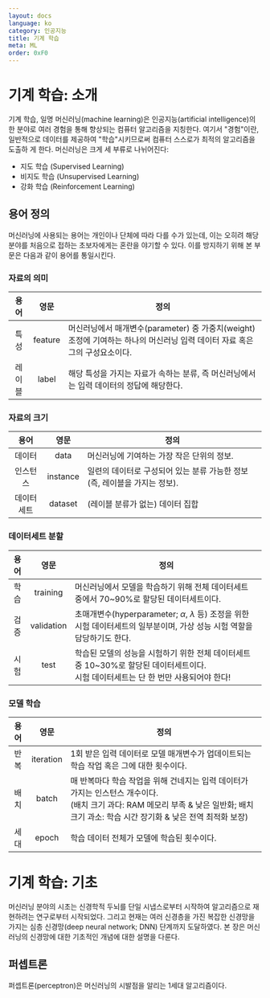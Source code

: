 ```yaml
---
layout: docs
language: ko
category: 인공지능
title: 기계 학습
meta: ML
order: 0xF0
---
```

# 기계 학습: 소개
기계 학습, 일명 머신러닝(machine learning)은 인공지능(artificial intelligence)의 한 분야로 여러 경험을 통해 향상되는 컴퓨터 알고리즘을 지칭한다. 여기서 "경험"이란, 일반적으로 데이터를 제공하여 "학습"시키므로써 컴퓨터 스스로가 최적의 알고리즘을 도출하 게 한다. 머신러닝은 크게 세 부류로 나뉘어진다:

* 지도 학습 (Supervised Learning)
* 비지도 학습 (Unsupervised Learning)
* 강화 학습 (Reinforcement Learning)

## 용어 정의
머신러닝에 사용되는 용어는 개인이나 단체에 따라 다를 수가 있는데, 이는 오히려 해당 분야를 처음으로 접하는 초보자에게는 혼란을 야기할 수 있다. 이를 방지하기 위해 본 부문은 다음과 같이 용어를 통일시킨다.

### 자료의 의미

| 용어  | 영문      | 정의                                                                             |
|:---:|:-------:|--------------------------------------------------------------------------------|
| 특성  | feature | 머신러닝에서 매개변수(parameter) 중 가중치(weight) 조정에 기여하는 하나의 머신러닝 입력 데이터 자료 혹은 그의 구성요소이다. |
| 레이블 | label   | 해당 특성을 가지는 자료가 속하는 분류, 즉 머신러닝에서는 입력 데이터의 정답에 해당한다.                             |

### 자료의 크기

| 용어    | 영문       | 정의                                           |
|:-----:|:--------:|----------------------------------------------|
| 데이터   | data     | 머신러닝에 기여하는 가장 작은 단위의 정보.                     |
| 인스턴스  | instance | 일련의 데이터로 구성되어 있는 분류 가능한 정보 (즉, 레이블을 가지는 정보). |
| 데이터세트 | dataset  | (레이블 분류가 없는) 데이터 집합                          |

### 데이터세트 분할

| 용어 | 영문         | 정의                                                                                          |
|:--:|:----------:|---------------------------------------------------------------------------------------------|
| 학습 | training   | 머신러닝에서 모델을 학습하기 위해 전체 데이터세트 중에서 70~90%로 할당된 데이터세트이다.                                        |
| 검증 | validation | 초매개변수(hyperparameter; $\alpha$, $\lambda$ 등) 조정을 위한 시험 데이터세트의 일부분이며, 가상 성능 시험 역할을 담당하기도 한다. |
| 시험 | test       | 학습된 모델의 성능을 시험하기 위한 전체 데이터세트 중 10~30%로 할당된 데이터세트이다.<br/>시험 데이터세트는 단 한 번만 사용되어야 한다!              |

### 모델 학습

| 용어 | 영문        | 정의                                                                                                               |
|:--:|:---------:|------------------------------------------------------------------------------------------------------------------|
| 반복 | iteration | 1회 받은 입력 데이터로 모델 매개변수가 업데이트되는 학습 작업 혹은 그에 대한 횟수이다.                                                               |
| 배치 | batch     | 매 반복마다 학습 작업을 위해 건네지는 입력 데이터가 가지는 인스턴스 개수이다.<br/>(배치 크기 과다: RAM 메모리 부족 & 낮은 일반화; 배치 크기 과소: 학습 시간 장기화 & 낮은 전역 최적화 보장) |
| 세대 | epoch     | 학습 데이터 전체가 모델에 학습된 횟수이다.                                                                                         |

# 기계 학습: 기초
머신러닝 분야의 시초는 신경학적 두뇌를 단일 시냅스로부터 시작하여 알고리즘으로 재현하려는 연구로부터 시작되었다. 그리고 현재는 여러 신경층을 가진 복잡한 신경망을 가지는 심층 신경망(deep neural network; DNN) 단계까지 도달하였다. 본 장은 머신러닝의 신경망에 대한 기초적인 개념에 대한 설명을 다룬다.

## 퍼셉트론
퍼셉트론(perceptron)은 머신러닝의 시발점을 알리는 1세대 알고리즘이다.
